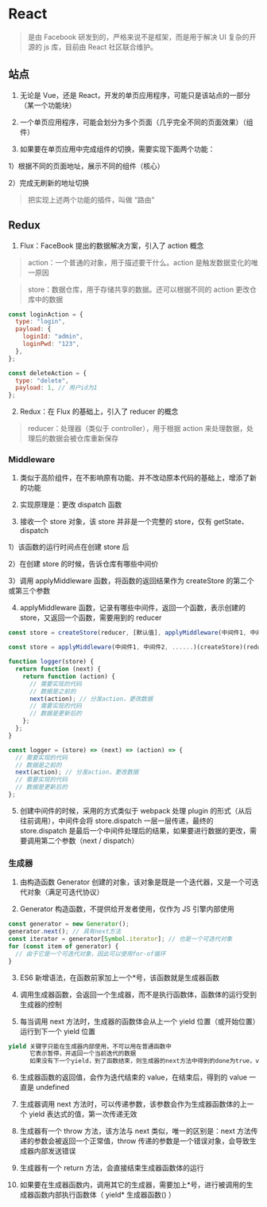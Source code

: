 # React

> 是由 Facebook 研发到的，严格来说不是框架，而是用于解决 UI 复杂的开源的 js 库，目前由 React 社区联合维护。

## 站点

1. 无论是 Vue，还是 React，开发的单页应用程序，可能只是该站点的一部分（某一个功能块）

2. 一个单页应用程序，可能会划分为多个页面（几乎完全不同的页面效果）（组件）

3. 如果要在单页应用中完成组件的切换，需要实现下面两个功能：

1）根据不同的页面地址，展示不同的组件（核心）

2）完成无刷新的地址切换

> 把实现上述两个功能的插件，叫做 “路由”

## Redux

1. Flux：FaceBook 提出的数据解决方案，引入了 action 概念

> action：一个普通的对象，用于描述要干什么。action 是触发数据变化的唯一原因

> store：数据仓库，用于存储共享的数据。还可以根据不同的 action 更改仓库中的数据

```js
const loginAction = {
  type: "login",
  payload: {
    loginId: "admin",
    loginPwd: "123",
  },
};

const deleteAction = {
  type: "delete",
  payload: 1, // 用户id为1
};
```

2. Redux：在 Flux 的基础上，引入了 reducer 的概念

> reducer：处理器（类似于 controller），用于根据 action 来处理数据，处理后的数据会被仓库重新保存

### Middleware

1. 类似于高阶组件，在不影响原有功能、并不改动原本代码的基础上，增添了新的功能

2. 实现原理是：更改 dispatch 函数

3. 接收一个 store 对象，该 store 并非是一个完整的 store，仅有 getState、dispatch

1）该函数的运行时间点在创建 store 后

2）在创建 store 的时候，告诉仓库有哪些中间价

3）调用 applyMiddleware 函数，将函数的返回结果作为 createStore 的第二个或第三个参数

4. applyMiddleware 函数，记录有哪些中间件，返回一个函数，表示创建的 store，又返回一个函数，需要用到的 reducer

```js 应用 applyMiddleware
const store = createStore(reducer, [默认值], applyMiddleware(中间件1, 中间件2, ......));

const store = applyMiddleware(中间件1, 中间件2, ......)(createStore)(reducer, [默认值]);
```

```js 实现中间件
function logger(store) {
  return function (next) {
    return function (action) {
      // 需要实现的代码
      // 数据是之前的
      next(action); // 分发action，更改数据
      // 需要实现的代码
      // 数据是更新后的
    };
  };
}

const logger = (store) => (next) => (action) => {
  // 需要实现的代码
  // 数据是之前的
  next(action); // 分发action，更改数据
  // 需要实现的代码
  // 数据是更新后的
};
```

5. 创建中间件的时候，采用的方式类似于 webpack 处理 plugin 的形式（从后往前调用），中间件会将 store.dispatch 一层一层传递，最终的 store.dispatch 是最后一个中间件处理后的结果，如果要进行数据的更改，需要调用第二个参数（next / dispatch）

### 生成器

1. 由构造函数 Generator 创建的对象，该对象是既是一个迭代器，又是一个可迭代对象（满足可迭代协议）

2. Generator 构造函数，不提供给开发者使用，仅作为 JS 引擎内部使用

```js 伪代码
const generator = new Generator();
generator.next(); // 具有next方法
const iterator = generator[Symbol.iterator]; // 也是一个可迭代对象
for (const item of generator) {
  // 由于它是一个可迭代对象，因此可以使用for-of循环
}
```

3. ES6 新增语法，在函数前家加上一个\*号，该函数就是生成器函数

4. 调用生成器函数，会返回一个生成器，而不是执行函数体，函数体的运行受到生成器的控制

5. 每当调用 next 方法时，生成器的函数体会从上一个 yield 位置（或开始位置）运行到下一个 yield 位置

```js
yield 关键字只能在生成器内部使用，不可以用在普通函数中
      它表示暂停，并返回一个当前迭代的数据
      如果没有下一个yield，到了函数结束，则生成器的next方法中得到的done为true，value为undefined
```

6. 生成器函数的返回值，会作为迭代结束的 value，在结束后，得到的 value 一直是 undefined

7. 生成器调用 next 方法时，可以传递参数，该参数会作为生成器函数体的上一个 yield 表达式的值，第一次传递无效

8. 生成器有一个 throw 方法，该方法与 next 类似，唯一的区别是：next 方法传递的参数会被返回一个正常值，throw 传递的参数是一个错误对象，会导致生成器内部发送错误

9. 生成器有一个 return 方法，会直接结束生成器函数体的运行

10. 如果要在生成器函数内，调用其它的生成器，需要加上\*号，进行被调用的生成器函数内部执行函数体（ yield\* 生成器函数() ）
